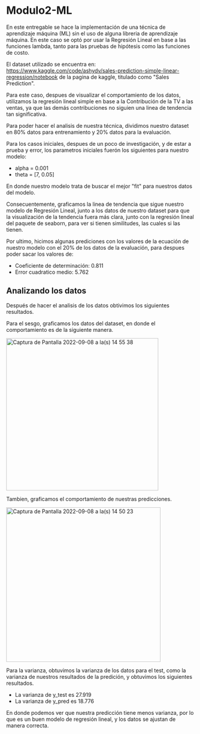# Modulo2-ML

En este entregable se hace la implementación de una técnica de aprendizaje máquina (ML) sin el uso de alguna libreria de aprendizaje máquina. En este caso se optó por usar la Regresión Lineal en base a las funciones lambda, tanto para las pruebas de hipótesis como las funciones de costo. 

El dataset utilizado se encuentra en: https://www.kaggle.com/code/ashydv/sales-prediction-simple-linear-regression/notebook
de la pagina de kaggle, titulado como "Sales Prediction".

Para este caso, despues de visualizar el comportamiento de los datos, utilizamos la regresión lineal simple en base a la Contribución de la TV a las ventas, ya que las demás contribuciones no siguien una linea de tendencia tan significativa. 

Para poder hacer el analisis de nuestra técnica, dividimos nuestro dataset en 80% datos para entrenamiento y 20% datos para la evaluación.

Para los casos iniciales, despues de un poco de investigación, y de estar a prueba y error, los parametros iniciales fuerón los siguientes para nuestro modelo:

* alpha = 0.001
* theta = [7, 0.05]

En donde nuestro modelo trata de buscar el mejor "fit" para nuestros datos del modelo. 

Consecuentemente, graficamos la linea de tendencia que sigue nuestro modelo de Regresión Lineal, junto a los datos de nuestro dataset para que la visualización de la tendencia fuera más clara, junto con la regresión lineal del paquete de seaborn, para ver si tienen similitudes, las cuales si las tienen. 

Por ultimo, hicimos algunas prediciones con los valores de la ecuación de nuestro modelo con el 20% de los datos de la evaluación, para despues poder sacar los valores de:

* Coeficiente de determinación: 0.811
* Error cuadratico medio: 5.762

## Analizando los datos 

Después de hacer el analisis de los datos obtivimos los siguientes resultados.

Para el sesgo, graficamos los datos del dataset, en donde el comportamiento es de la siguiente manera.

<img width="406" alt="Captura de Pantalla 2022-09-08 a la(s) 14 55 38" src="https://user-images.githubusercontent.com/111082680/189213954-bb919afc-b702-4a0b-a9eb-c39407fbde48.png">

Tambien, graficamos el comportamiento de nuestras predicciones.

<img width="412" alt="Captura de Pantalla 2022-09-08 a la(s) 14 50 23" src="https://user-images.githubusercontent.com/111082680/189214113-19713b52-6ace-4343-8409-e57f38e4fe84.png">

Para la varianza, obtuvimos la varianza de los datos para el test, como la varianza de nuestros resultados de la predición, y obtuvimos los siguientes resultados. 

* La varianza de y_test es 27.919
* La varianza de y_pred es 18.776

En donde podemos ver que nuestra predicción tiene menos varianza, por lo que es un buen modelo de regresión lineal, y los datos se ajustan de manera correcta. 





















